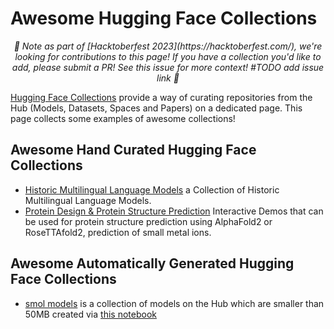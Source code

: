 # Awesome Hugging Face Collections

<p align="center"><em>🎃 Note as part of [Hacktoberfest 2023](https://hacktoberfest.com/), we're looking for contributions to this page! If you have a collection you'd like to add, please submit a PR! See this issue for more context! #TODO add issue link 🎃</em></p>

[Hugging Face Collections](https://huggingface.co/docs/hub/collections) provide a way of curating repositories from the Hub (Models, Datasets, Spaces and Papers) on a dedicated page. This page collects some examples of awesome collections! 

## Awesome Hand Curated Hugging Face Collections
- [Historic Multilingual Language Models](https://huggingface.co/collections/stefan-it/%F0%9F%93%9A-historic-multilingual-language-models-64f9c4f8383bbd73dddd2240) a Collection of Historic Multilingual Language Models. 
- [Protein Design & Protein Structure Prediction](https://huggingface.co/collections/simonduerr/protein-design---protein-structure-prediction-64f9c6fda9295717466dbe8f) Interactive Demos that can be used for protein structure prediction using AlphaFold2 or RoseTTAfold2, prediction of small metal ions.

## Awesome Automatically Generated Hugging Face Collections

- [smol models](https://huggingface.co/collections/librarian-bots/smol-models-652032729004117947dc4f27) is a collection of models on the Hub which are smaller than 50MB created via [this notebook](https://huggingface.co/spaces/librarian-bots/tutorials/blob/main/smol_models_collection.ipynb)